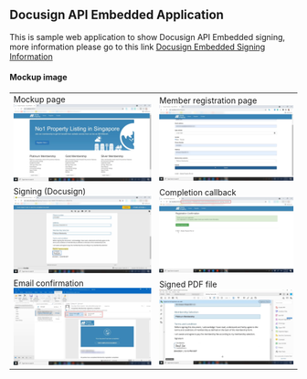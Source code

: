 ## Docusign API Embedded Application

This is sample web application to show Docusign API Embedded signing, more information please go to this link [Docusign Embedded Signing Information](https://developers.docusign.com/docs/esign-soap-api/esign101/embedding/)

#### Mockup image
<table>
<tr>
<td>
Mockup page<br>
<img src="images/docusign1.png">
</td>
<td>
Member registration page<br>
<img src="images/docusign2.png">
</td>
</tr>
<td>
Signing (Docusign)<br>
<img src="images/docusign3.png">
</td>
<td>
Completion callback<br>
<img src="images/docusign4.png">
</td>
</tr>
<td>
Email confirmation<br>
<img src="images/docusign5.png">
</td>
<td>
Signed PDF file<br>
<img src="images/docusign6.png">
</td>
</tr>
</table>
